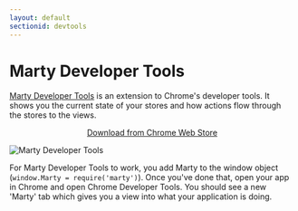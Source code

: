 ```yaml
---
layout: default
sectionid: devtools
---
```


<div class="container devtools">
  <h1>Marty Developer Tools</h1>
  <a href="https://chrome.google.com/webstore/detail/marty-developer-tools/fifcikknnbggajppebgolpkaambnkpae?hl=en">Marty Developer Tools</a> is an extension to Chrome's developer tools. It shows you the current state of your stores and how actions flow through the stores to the views.

  <p style="text-align:center">
    <a class="btn btn-default" href="https://chrome.google.com/webstore/detail/marty-developer-tools/fifcikknnbggajppebgolpkaambnkpae?hl=en">Download from Chrome Web Store</a>
  </p>

  <img src="/img/devtools-data-flow.png" alt="Marty Developer Tools"/>

  For Marty Developer Tools to work, you add Marty to the window object (<code>window.Marty = require('marty')</code>). Once you've done that, open your app in Chrome and open Chrome Developer Tools. You should see a new 'Marty' tab which gives you a view into what your application is doing.

</div>